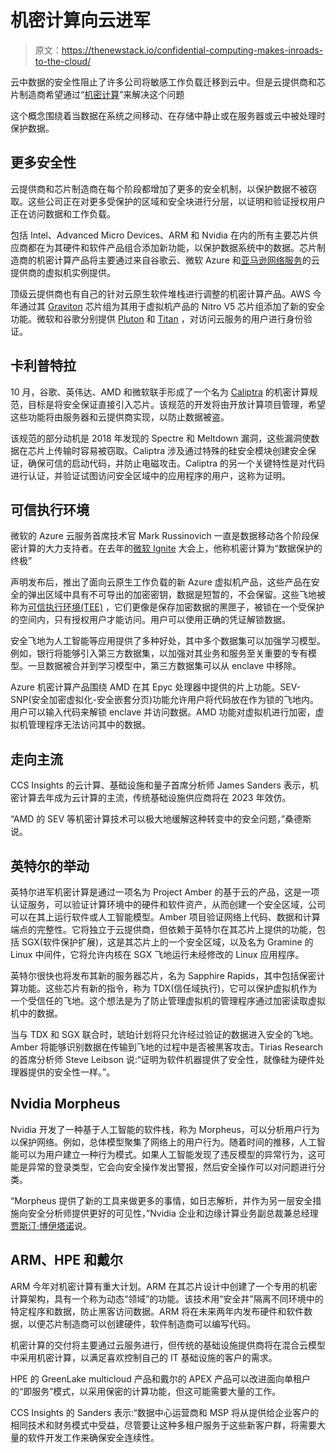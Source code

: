 # 机密计算向云进军

> 原文：<https://thenewstack.io/confidential-computing-makes-inroads-to-the-cloud/>

云中数据的安全性阻止了许多公司将敏感工作负载迁移到云中。但是云提供商和芯片制造商希望通过“[机密计算](https://thenewstack.io/confidential-computing-is-transforming-data-encryption-in-healthcare-finance/)”来解决这个问题

这个概念围绕着当数据在系统之间移动、在存储中静止或在服务器或云中被处理时保护数据。

## 更多安全性

云提供商和芯片制造商在每个阶段都增加了更多的安全机制，以保护数据不被窃取。这些公司正在对更多受保护的区域和安全块进行分层，以证明和验证授权用户正在访问数据和工作负载。

包括 Intel、Advanced Micro Devices、ARM 和 Nvidia 在内的所有主要芯片供应商都在为其硬件和软件产品组合添加新功能，以保护数据系统中的数据。芯片制造商的机密计算产品将主要通过来自谷歌云、微软 Azure 和[亚马逊网络服务](https://aws.amazon.com/?utm_content=inline-mention)的云提供商的虚拟机实例提供。

顶级云提供商也有自己的针对云原生软件堆栈进行调整的机密计算产品。AWS 今年通过其 [Graviton](https://thenewstack.io/aws-graviton-marks-the-emergence-of-arm-for-cloud-native-workloads/) 芯片组为其用于虚拟机产品的 Nitro V5 芯片组添加了新的安全功能。微软和谷歌分别提供 [Pluton](https://thenewstack.io/new-linux-laptops-come-with-right-to-repair-and-more/) 和 [Titan](https://thenewstack.io/google-puts-open-source-in-chip-design-and-manufacturing/) ，对访问云服务的用户进行身份验证。

## 卡利普特拉

10 月，谷歌、英伟达、AMD 和微软联手形成了一个名为 [Caliptra](https://thenewstack.io/caliptra-building-cloud-security-from-the-chip-up/) 的机密计算规范，目标是将安全保证直接引入芯片。该规范的开发将由开放计算项目管理，希望这些功能将由服务器和云提供商实现，以防止数据被盗。

该规范的部分动机是 2018 年发现的 Spectre 和 Meltdown 漏洞，这些漏洞使数据在芯片上传输时容易被窃取。Caliptra 涉及通过特殊的硅安全模块创建安全保证，确保可信的启动代码，并防止电磁攻击。Caliptra 的另一个关键特性是对代码进行认证，并验证试图访问安全区域中的应用程序的用户，这称为证明。

## 可信执行环境

微软的 Azure 云服务首席技术官 Mark Russinovich 一直是数据移动各个阶段保密计算的大力支持者。在去年的[微软 Ignite](https://news.microsoft.com/ignite-2022/) 大会上，他称机密计算为“数据保护的终极”

声明发布后，推出了面向云原生工作负载的新 Azure 虚拟机产品，这些产品在安全的弹出区域中具有不可导出的加密密钥，数据是短暂的，不会保留。这些飞地被称为[可信执行环境(TEE)](https://www.techtarget.com/searchitoperations/definition/trusted-execution-environment-TEE) ，它们更像是保存加密数据的黑匣子，被锁在一个受保护的空间内，只有授权用户才能访问。用户可以使用正确的凭证解锁数据。

安全飞地为人工智能等应用提供了多种好处，其中多个数据集可以加强学习模型。例如，银行将能够引入第三方数据集，以加强对其业务和服务至关重要的专有模型。一旦数据被合并到学习模型中，第三方数据集可以从 enclave 中移除。

Azure 机密计算产品围绕 AMD 在其 Epyc 处理器中提供的片上功能。SEV-SNP(安全加密虚拟化-安全嵌套分页)功能允许用户将代码放在作为锁的飞地内。用户可以输入代码来解锁 enclave 并访问数据。AMD 功能对虚拟机进行加密，虚拟机管理程序无法访问其中的数据。

## 走向主流

CCS Insights 的云计算、基础设施和量子首席分析师 James Sanders 表示，机密计算去年成为云计算的主流，传统基础设施供应商将在 2023 年效仿。

“AMD 的 SEV 等机密计算技术可以极大地缓解这种转变中的安全问题，”桑德斯说。

## 英特尔的举动

英特尔进军机密计算是通过一项名为 Project Amber 的基于云的产品，这是一项认证服务，可以验证计算环境中的硬件和软件资产，从而创建一个安全区域，公司可以在其上运行软件或人工智能模型。Amber 项目验证网络上代码、数据和计算端点的完整性。它将独立于云提供商，但依赖于英特尔在其芯片上提供的功能，包括 SGX(软件保护扩展)，这是其芯片上的一个安全区域，以及名为 Gramine 的 Linux 中间件，它将允许内核在 SGX 飞地运行未经修改的 Linux 应用程序。

英特尔很快也将发布其新的服务器芯片，名为 Sapphire Rapids，其中包括保密计算功能。这些芯片有新的指令，称为 TDX(信任域执行)，它可以保护虚拟机作为一个受信任的飞地。这个想法是为了防止管理虚拟机的管理程序通过加密读取虚拟机中的数据。

当与 TDX 和 SGX 联合时，琥珀计划将只允许经过验证的数据进入安全的飞地。Amber 将能够识别数据在传输到飞地的过程中是否被黑客攻击。Tirias Research 的首席分析师 Steve Leibson 说:“证明为软件机器提供了安全性，就像硅为硬件处理器提供的安全性一样。”。

## Nvidia Morpheus

Nvidia 开发了一种基于人工智能的软件栈，称为 Morpheus，可以分析用户行为以保护网络。例如，总体模型聚集了网络上的用户行为。随着时间的推移，人工智能可以为用户建立一种行为模式。如果人工智能发现了违反模型的异常行为，这可能是异常的登录类型，它会向安全操作发出警报，然后安全操作可以对问题进行分类。

“Morpheus 提供了新的工具来做更多的事情，如日志解析，并作为另一层安全措施向安全分析师提供更好的可见性，”Nvidia 企业和边缘计算业务副总裁兼总经理[贾斯汀·博伊塔诺](https://www.linkedin.com/in/justinboitano/)说。

## ARM、HPE 和戴尔

ARM 今年对机密计算有重大计划。ARM 在其芯片设计中创建了一个专用的机密计算架构，具有一个称为动态“领域”的功能。该技术用“安全井”隔离不同环境中的特定程序和数据，防止黑客访问数据。ARM 将在未来两年内发布硬件和软件数据，以便芯片制造商可以创建硬件，软件制造商可以编写代码。

机密计算的交付将主要通过云服务进行，但传统的基础设施提供商将在混合云模型中采用机密计算，以满足喜欢控制自己的 IT 基础设施的客户的需求。

HPE 的 GreenLake multicloud 产品和戴尔的 APEX 产品可以改进面向单租户的“即服务”模式，以采用保密的计算功能，但这可能需要大量的工作。

CCS Insights 的 Sanders 表示:“数据中心运营商和 MSP 将从提供给企业客户的相同技术和财务模式中受益，尽管要让这种多租户服务于这些新客户群，将需要大量的软件开发工作来确保安全连续性。

<svg xmlns:xlink="http://www.w3.org/1999/xlink" viewBox="0 0 68 31" version="1.1"><title>Group</title> <desc>Created with Sketch.</desc></svg>